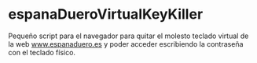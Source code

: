 # espanaDueroVirtualKeyKiller
Pequeño script para el navegador para quitar el molesto teclado virtual de la web www.espanaduero.es y poder acceder escribiendo la contraseña con el teclado físico.
